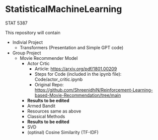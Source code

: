 # StatisticalMachineLearning
STAT 5387

This repository will contain  
- Indivial Project
    - Transformers (Presentation and Simple GPT code)
- Group Project
    - Movie Recommender Model
        - Actor Crtic
            - Article: https://arxiv.org/pdf/1801.00209
            - Steps for Code (included in the ipynb file): Code/actor_critic.ipynb
            - Original Repo: https://github.com/ShreenidhiN/Reinforcement-Learning-based-Movie-Recommendation/tree/main
		- **Results to be edited**
        - Armed Bandit
		- Resources same as above
		- Classical Methods
		- **Results to be edited**
        - SVD
        - (optinal) Cosine Similarity (TF-IDF)
